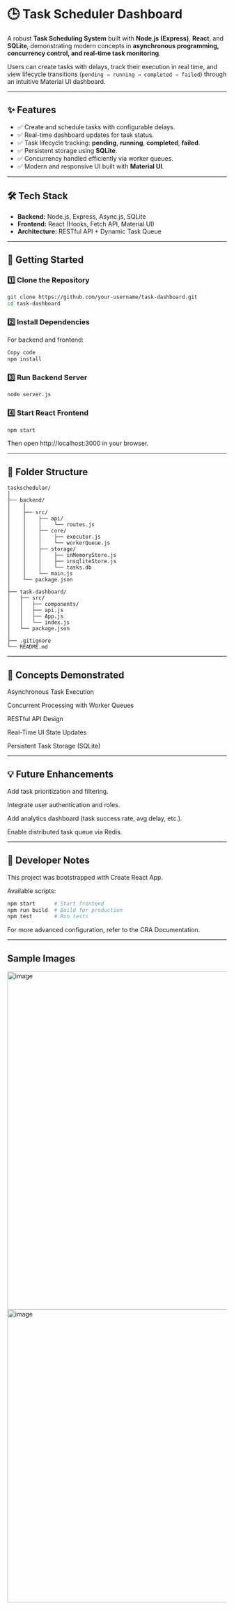 # 🕒 Task Scheduler Dashboard

A robust **Task Scheduling System** built with **Node.js (Express)**, **React**, and **SQLite**, demonstrating modern concepts in **asynchronous programming, concurrency control, and real-time task monitoring**.  

Users can create tasks with delays, track their execution in real time, and view lifecycle transitions (`pending → running → completed → failed`) through an intuitive Material UI dashboard.

---

## ✨ Features
- ✅ Create and schedule tasks with configurable delays.
- ✅ Real-time dashboard updates for task status.
- ✅ Task lifecycle tracking: **pending**, **running**, **completed**, **failed**.
- ✅ Persistent storage using **SQLite**.
- ✅ Concurrency handled efficiently via worker queues.
- ✅ Modern and responsive UI built with **Material UI**.

---

## 🛠 Tech Stack
- **Backend:** Node.js, Express, Async.js, SQLite  
- **Frontend:** React (Hooks, Fetch API, Material UI)  
- **Architecture:** RESTful API + Dynamic Task Queue  

---


## 🚀 Getting Started

### 1️⃣ Clone the Repository
```bash
git clone https://github.com/your-username/task-dashboard.git
cd task-dashboard
```

### 2️⃣ Install Dependencies
For backend and frontend:

```bash
Copy code
npm install
```

### 3️⃣ Run Backend Server
```bash
node server.js
```

### 4️⃣ Start React Frontend
```bash
npm start
```

Then open http://localhost:3000
 in your browser.

---

## 📂 Folder Structure

```pgsql
taskschedular/
│
├── backend/
│    │
│    ├── src/
│    │    ├── api/
│    │    │    └── routes.js
│    │    ├── core/
│    │    │    ├── executor.js
│    │    │    └── workerQueue.js
│    │    ├── storage/
│    │    │    ├── inMemoryStore.js
│    │    │    ├── insqliteStore.js
│    │    │    └── tasks.db
│    │    └── main.js
│    └── package.json
│
├── task-dashboard/
│   ├── src/
│   │   ├── components/
│   │   ├── api.js
│   │   ├── App.js
│   │   └── index.js
│   └── package.json
│
├── .gitignore
└── README.md
```

---

## 🧠 Concepts Demonstrated

Asynchronous Task Execution

Concurrent Processing with Worker Queues

RESTful API Design

Real-Time UI State Updates

Persistent Task Storage (SQLite)

---

## 💡 Future Enhancements

Add task prioritization and filtering.

Integrate user authentication and roles.

Add analytics dashboard (task success rate, avg delay, etc.).

Enable distributed task queue via Redis.

---

## 🧰 Developer Notes

This project was bootstrapped with Create React App.

Available scripts:
```bash
npm start      # Start frontend
npm run build  # Build for production
npm test       # Run tests
```

For more advanced configuration, refer to the CRA Documentation.

---

## Sample Images
<img width="1893" height="774" alt="image" src="https://github.com/user-attachments/assets/15556d63-9789-4859-b7c1-a1c5291beb39" />
<img width="1358" height="671" alt="image" src="https://github.com/user-attachments/assets/04964b6b-267b-44fa-84b1-b9887160a585" />

